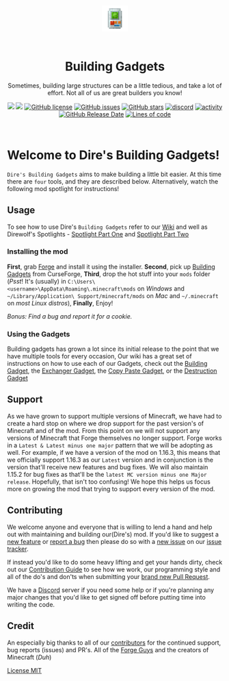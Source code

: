 <p align="center" style="padding: 3em;"><img width="60" src="https://github.com/Direwolf20-MC/BuildingGadgets/blob/master/src/main/resources/buildinggadgets_logo.png?raw=true" /></p>
<h1 align="center" style="margin-top: 20px; border-bottom: 0;">Building Gadgets</h1>
<p align="center">Sometimes, building large structures can be a little tedious, and take a lot of effort. Not all of us are great builders you know!
</p>
<p align="center">
    <a href="https://minecraft.curseforge.com/projects/building-gadgets"><img src="http://cf.way2muchnoise.eu/full_298187_downloads.svg" /></a>
    <a href="https://minecraft.curseforge.com/projects/building-gadgets"><img src="http://cf.way2muchnoise.eu/versions/298187.svg" /></a>
    <a href="https://github.com/Direwolf20-MC/BuildingGadgets/blob/master/LICENSE.md"><img alt="GitHub license" src="https://img.shields.io/github/license/direwolf20-MC/buildinggadgets"></a>
    <a href="https://github.com/direwolf20-MC/buildinggadgets/issues"><img alt="GitHub issues" src="https://img.shields.io/github/issues/direwolf20-MC/buildinggadgets"></a>
    <a href="https://github.com/direwolf20-MC/buildinggadgets/stargazers"><img alt="GitHub stars" src="https://img.shields.io/github/stars/direwolf20-MC/buildinggadgets"></a>
    <a href="https://discord.gg/qqUUtu3"><img alt="discord" src="https://img.shields.io/discord/541740767761399808" ></a>
    <a href="https://github.com/Direwolf20-MC/BuildingGadgets/commits/master"><img alt="activity" src="https://img.shields.io/github/last-commit/direwolf20-mc/buildinggadgets" ></a>
    <a href="https://github.com/Direwolf20-MC/BuildingGadgets/releases/latest"><img alt="GitHub Release Date" src="https://img.shields.io/github/release-date/direwolf20-mc/buildinggadgets"></a>
    <a href="https://github.com/Direwolf20-MC/BuildingGadgets/tree/master/src/main/java/com/direwolf20/buildinggadgets"><img alt="Lines of code" src="https://img.shields.io/tokei/lines/github/direwolf20-mc/buildinggadgets"></a>
</p>

<p data-comment="this fakes a line break">&zwnj;</p>

# Welcome to Dire's Building Gadgets!

`Dire's Building Gadgets` aims to make building a little bit easier. At this time there are `four` tools, and they are described below. Alternatively, watch the following mod spotlight for instructions!

## Usage
To see how to use Dire's `Building Gadgets` refer to our [Wiki](https://github.com/Direwolf20-MC/BuildingGadgets/wiki) and well as Direwolf's Spotlights - [Spotlight Part One](https://youtu.be/D4Ib4h7aTSk) and [Spotlight Part Two](https://youtu.be/JS1Xx_kwQQ0)

### Installing the mod
**First**, grab [Forge](https://files.minecraftforge.net) and install it using the installer. **Second**, pick up [Building Gadgets](https://minecraft.curseforge.com/projects/building-gadgets) from CurseForge, **Third**, drop the hot stuff into your `mods` folder (*Psst*! It's (usually) in `C:\Users\<username>\AppData\Roaming\.minecraft\mods` on *Windows* and `~/Library/Application\ Support/minecraft/mods` on *Mac* and `~/.minecraft` on *most Linux distros*), **Finally**, Enjoy!

*Bonus: Find a bug and report it for a cookie.*

### Using the Gadgets
Building gadgets has grown a lot since its initial release to the point that we have multiple tools for every occasion, Our wiki has a great set of instructions on how to use each of our Gadgets, check out the [Building Gadget](https://github.com/Direwolf20-MC/BuildingGadgets/wiki/Building-Gadget), the [Exchanger Gadget](https://github.com/Direwolf20-MC/BuildingGadgets/wiki/Exchanger-Gadget), the [Copy Paste Gadget](https://github.com/Direwolf20-MC/BuildingGadgets/wiki/Copy-Paste-Gadget), or the [Destruction Gadget](https://github.com/Direwolf20-MC/BuildingGadgets/wiki/Destruction-Gadget)

## Support
As we have grown to support multiple versions of Minecraft, we have had to create a hard stop on where we drop support for the past version's of Minecraft and of the mod. From this point on we will not support any versions of Minecraft that Forge themselves no longer support. Forge works in a `Latest & Latest minus one major` pattern that we will be adopting as well. For example, if we have a version of the mod on 1.16.3, this means that we officially support 1.16.3 as our `Latest` version and in conjunction is the version that'll receive new features and bug fixes. We will also maintain 1.15.2 for bug fixes as that'll be the `latest MC version minus one Major release`. Hopefully, that isn't too confusing! We hope this helps us focus more on growing the mod that trying to support every version of the mod.

## Contributing
We welcome anyone and everyone that is willing to lend a hand and help out with maintaining and building our(Dire's) mod. If you'd like to suggest a [new feature](https://github.com/Direwolf20-MC/BuildingGadgets/issues/new?template=feature-request.md) or [report a bug](https://github.com/Direwolf20-MC/BuildingGadgets/issues/new?template=bug-report.md) then please do so with a [new issue](https://github.com/Direwolf20-MC/BuildingGadgets/issues/new) on our [issue tracker](https://github.com/Direwolf20-MC/BuildingGadgets/issues).

If instead you'd like to do some heavy lifting and get your hands dirty, check out our [Contribution Guide](https://github.com/Direwolf20-MC/BuildingGadgets/blob/master/CONTRIBUTION.md) to see how we work, our programming style and all of the do's and don'ts when submitting your [brand new Pull Request](https://github.com/Direwolf20-MC/BuildingGadgets/compare).

We have a [Discord](https://discord.gg/qqUUtu3) server if you need some help or if you're planning any major changes that you'd like to get signed off before putting time into writing the code.

## Credit
An especially big thanks to all of our [contributors](https://github.com/Direwolf20-MC/BuildingGadgets/graphs/contributors) for the continued support, bug reports (issues) and PR's. All of the [Forge Guys](https://github.com/orgs/MinecraftForge/people) and the creators of Minecraft (*Duh*)

[License MIT](License.md)
